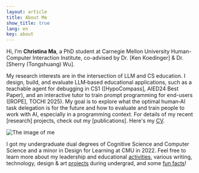 ```yaml
---
layout: article
title: About Me
show_title: true
lang: en
key: about
---
```


<!--more-->

<div class="grid-containre">
  <div class="grid grid--p-3">
  <div class="cell cell--12 cell--md-auto">
    <div>
      <p markdown="1"> Hi, I’m <b>Christina Ma</b>, a PhD student at Carnegie Mellon University Human-Computer Interaction Institute, co-advised by Dr. [Ken Koedinger] & Dr. [Sherry (Tongshuang) Wu].
      </p>
      <p markdown="1"> My research interests are in the intersection of LLM and CS education. I design, build, and evaluate LLM‑based educational applications, such as a teachable agent for debugging in CS1 ([HypoCompass], AIED24 Best Paper), and an interactive tutor to train prompt programming for end-users ([ROPE], TOCHI 2025). My goal is to explore what the optimal human‑AI task delegation is for the future and how to evaluate and train people to work with AI, especially in a programming context.
      For details of my recent [research] projects, check out my [publications].
      Here's my <a href="/assets/Christina_Ma_CV.pdf">CV</a>. 
      </p>
    </div>
  </div>
  
  <div class="cell cell--12 cell--md-4">
    <img src="/assets/images/CM-circle.png" alt="The image of me">
  </div>
  
  </div>
  </div>
  <!-- I have explored different ways of interaction to minimize risks and maximize the effectiveness of LLM, an in-house LLM TA assistant in answering student questions ([AI-TA]) -->

  I got my undergraduate dual degrees of Cognitive Science and Computer Science and a minor in Design for Learning at CMU in 2022. Feel free to learn more about my leadership and educational [activities][activity], various writing, technology, design & art [projects][portfolio] during undergrad, and some [fun facts][fun]!

  [research]: research
  [activity]: activity
  [portfolio]: portfolio_undergrad
  [fun]: funfact

[Ken Koedinger]: https://hcii.cmu.edu/people/ken-koedinger
[Sherry (Tongshuang) Wu]: https://www.cs.cmu.edu/~sherryw/index.html
<!-- [AI-TA]: https://arxiv.org/abs/2311.02775 -->
[HypoCompass]: https://doi.org/10.1007/978-3-031-64302-6_19
[ROPE]: https://dl.acm.org/doi/10.1145/3731756
[publications]: https://scholar.google.com/citations?user=3EAMFQIAAAAJ&hl=en